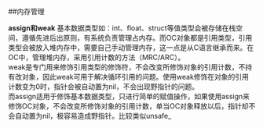 ##内存管理

**assign和weak**
基本数据类型如：int、float、struct等值类型会被存储在栈空间，遵循先进后出原则，有系统负责管理占内存。而OC对象都是引用类型，引用类型会被放入堆内存中，需要自己手动管理内存，这一点是从C语言继承而来。在OC中，管理堆内存，采用引用计数的方法（MRC/ARC）。	
weak是专门用来修饰引用类型的修饰符，不会改变所修饰对象的引用计数，不持有改对象，因此weak可用于解决循环引用的问题。使用weak修饰在对象的引用计数变为0时，指针会被自动置为nil，不会出现野指针的问题。 	
而assign适用于修饰基本数据类型，只进行简单的赋值操作，如果使用assign来修饰OC对象，不会改变所修饰对象的引用计数，单当OC对象释放以后，指针却不会自动置为nil，极容易造成野指针。比较类似unsafe_